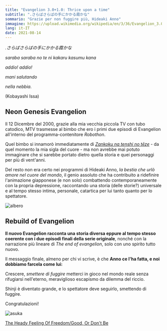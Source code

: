 ```yaml
---
title: "Evangelion 3.0+1.0: Thrice upon a time"
subtitle: ".さらばさらばの手にかかる霞かな"
sommario: "Grazie per non fuggire più, Hideaki Anno"
immagine: https://upload.wikimedia.org/wikipedia/en/3/36/Evangelion_3.0%2B1.0_Poster.png
lang: it-IT
date: 2021-08-14
---
```


_.さらばさらばの手にかかる霞かな_

_saraba saraba no te ni kakaru kasumu kana_

_addio! addio!_

_mani salutando_

_nella nebbia._

(Kobayashi Issa)

## Neon Genesis Evangelion

Il 12 Dicembre del 2000, grazie alla mia vecchia piccola TV con tubo catodico, MTV trasmesse al bimbo che ero i primi due episodi di Evangelion all'interno del programma-contenitore _Robothon_.

Quel bimbo si innamorò immediatamente di [_Zankoku na tenshi no tēze_](https://www.youtube.com/watch?v=nU21rCWkuJw) - da quel momento la mia sigla del cuore - ma non avrebbe mai potuto immaginare che si sarebbe portato dietro quella storia e quei personaggi per più di vent'anni. 

Del resto non era certo nei programmi di Hideaki Anno, _la bestia che urlò amore nel cuore del mondo_, il genio assoluto che ha contribuito a ridefinire l'animazione giapponese (e non solo) combattendo contemporaneamente con la propria depressione, raccontando una storia (delle storie?) universale e al tempo stesso intima, personale, catartica per lui tanto quanto per lo spettatore.

![albero](https://upload.wikimedia.org/wikipedia/commons/e/e2/Tree_of_Life_Fludd.jpg)

## Rebuild of Evangelion

**Il nuovo Evangelion racconta una storia diversa eppure al tempo stesso coerente con i due episodi finali della serie originale**, nonché con la narrazione più lineare di _The end of evangelion_, solo con uno spirito tutto nuovo.

Il messaggio finale, almeno per chi vi scrive, è che **Anno ce l'ha fatta, e noi dobbiamo farcela come lui:**

Crescere, _smettere di fuggire_ metterci in gioco nel mondo reale senza rifugiarsi nell'eterno, meraviglioso escapismo da dilemma del riccio.

Shinji è diventato grande, e lo spettatore deve seguirlo, smettendo di fuggire.

Congratulazioni!


![asuka](https://images-na.ssl-images-amazon.com/images/I/51WPYEVGMRL.jpg)

[The Heady Feeling Of Freedom/Good, Or Don't Be](https://www.youtube.com/watch?v=qP3qT5sFjNI)